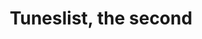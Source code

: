 ---
layout: post
title: Tuneslist, the second
id: 2
list_date: 'March 13th, 2015'
playlists:
 - name: Philip Woods
   url: 'http://open.spotify.com/user/1278187812/playlist/080RdYlHwRi6yvHjMBjgHT'
   title: 'faukx'
   src: 'Spotify'
   p_tags: 
    - ptag: fauxk
    - ptag: folk
 - name: Ryan Nance
   url: 'https://soundcloud.com/5thingsilearnedtoday/sets/february-finds'
   img: 'images/2/jellyfish.png'
   title: 'These Things Do Go Together'
   src: 'Soundcloud'
   p_tags: 
    - ptag: remix
    - ptag: hiphop
 - name: Namella Kim
   url: 'http://grooveshark.com/#!/playlist/Fun/78733752'
   title: 'Shoulder Pads and Aqua Ne'
   src: 'Grooveshark'
   p_tags: 
    - ptag: 80s
    - ptag: spazz
 - name: Jefff
   url: 'https://open.spotify.com/user/jefffis/playlist/1QtcCMJQE6E6QCiiQugoSk'
   img: 'images/2/chick-rock-rules.jpg'
   title: 'Lady Rock Rules'
   src: 'Spotify'
   p_tags: 
    - ptag: girls
    - ptag: rock
 - name: Victor Barrera
   url: 'http://open.spotify.com/user/bluebx/playlist/11alYSSBubu1YdNQxWRqyp'
   img: 'images/2/kidzbop.jpg'
   title: 'It Ain&rsquo;t Kidz Bop Tho Vol. 2'
   src: 'Spotify'
   p_tags: 
    - ptag: Kanye
 - name: Fred Heidbrink
   url: 'http://open.spotify.com/user/toburywithin/playlist/0dnTqZc3nEqMT53QioQEvT'
   title: 'Artisan Dreamer'
   src: 'Spotify'
 - name: Steve Elmer
   url: 'https://open.spotify.com/user/12175877261/playlist/7pOQPfkZkVUW851TFqWdeB'
   img: 'images/2/90s.jpg'
   title: 'We love the 90s'
   src: 'Spotify'
   p_tags: 
    - ptag: 90s
 - name: Monica Caprarella
   url: 'http://open.spotify.com/user/123664279/playlist/4YVW7tPw2ocwPjHx2ibHZ3'
   title: '...'
   src: 'Spotify'
---